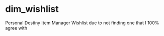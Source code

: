 # dim_wishlist
Personal Destiny Item Manager Wishlist due to not finding one that I 100% agree with
